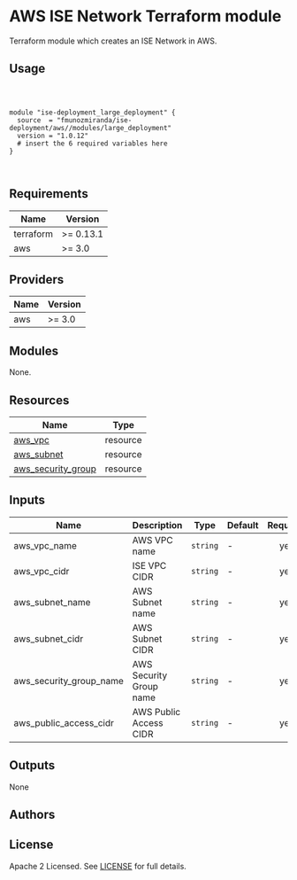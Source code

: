 # AWS ISE Network Terraform module

Terraform module which creates an ISE Network in AWS.

## Usage

```hcl



module "ise-deployment_large_deployment" {
  source  = "fmunozmiranda/ise-deployment/aws//modules/large_deployment"
  version = "1.0.12"
  # insert the 6 required variables here
}



```

## Requirements

| Name | Version |
|------|---------|
| terraform | >= 0.13.1 |
| aws | >= 3.0 |

## Providers

| Name | Version |
|------|---------|
| aws | >= 3.0 |

## Modules

None.

## Resources

| Name | Type |
|------|------|
| [aws_vpc](https://registry.terraform.io/providers/hashicorp/aws/latest/docs/resources/vpc) | resource |
| [aws_subnet](https://registry.terraform.io/providers/hashicorp/aws/latest/docs/resources/subnet) | resource |
| [aws_security_group](https://registry.terraform.io/providers/hashicorp/aws/latest/docs/resources/security_group) | resource |

## Inputs

| Name | Description | Type | Default | Required |
|------|-------------|------|---------|:--------:|
| aws_vpc_name | AWS VPC name | `string` | - | yes |
| aws_vpc_cidr | ISE VPC CIDR | `string` | - | yes |
| aws_subnet_name| AWS Subnet name | `string` | - | yes |
| aws_subnet_cidr  | AWS Subnet CIDR | `string` | - | yes |
| aws_security_group_name | AWS Security Group name | `string` | - | yes |
| aws_public_access_cidr  | AWS Public Access CIDR | `string` | - | yes |


## Outputs

None


## Authors



## License

Apache 2 Licensed. See [LICENSE]() for full details.
